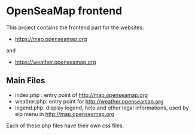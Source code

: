 # OpenSeaMap frontend

This project contains the frontend part for the websites:

- <https://map.openseamap.org>

and

- <https://weather.openseamap.org>

## Main Files

- index.php : entry point of <http://map.openseamap.org>
- weather.php: entry point for <http://weather.openseamap.org>
- legend.php: display legend, help and other legal informations, used by elp menu in  <http://map.openseamap.org>

Each of these php files have their own css files.
